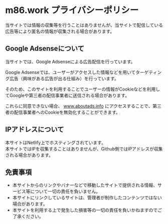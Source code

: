 # m86.work プライバシーポリシー

当サイトでは情報の収集等を行うことはありませんが、当サイトで配信している広告等により匿名の情報が収集される場合があります。

## Google Adsenseについて

当サイトでは、Google Adsenseによる広告配信を行っています。

Google Adsenseでは、ユーザーがアクセスした情報などを用いてターゲティング広告（興味がある広告が出る仕組み）を行っています。

そのため、このサイトを利用することでユーザーの情報がCookieなどを利用してGoogleや第三者の配信事業者に送信される場合があります。

これらに同意できない場合、 www.aboutads.info にアクセスすることで、第三者の配信事業者へのCookieを無効化することができます。

## IPアドレスについて

本サイトはNetlify上でホスティングされています。     
本サイトではIPを収集することはありませんが、Github側ではIPアドレスが収集される場合があります。

## 免責事項

- 本サイトからのリンクやバナーなどで移動したサイトで提供される情報、サービス等について一切の責任を負いません。
- 本サイトにリンクしているサイトは、管理者が制作したコンテンツではない場合があります。
- 本サイトを利用する上で発生した損害等の一切の責任を負いかねますのでご了承ください。